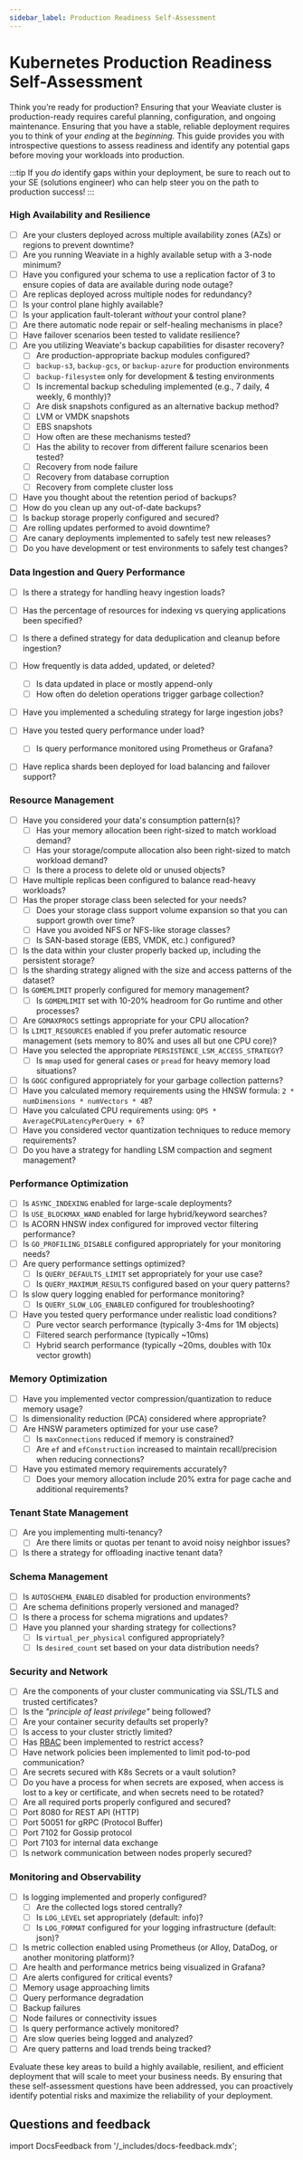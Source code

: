 ```yaml
---
sidebar_label: Production Readiness Self-Assessment
---
```


# Kubernetes Production Readiness Self-Assessment

Think you’re ready for production? Ensuring that your Weaviate cluster is production-ready requires careful planning, configuration, and ongoing maintenance. Ensuring that you have a stable, reliable deployment requires you to think of your *ending* at the *beginning.* This guide provides you with introspective questions to assess readiness and identify any potential gaps before moving your workloads into production.

:::tip
If you *do* identify gaps within your deployment, be sure to reach out to your SE (solutions engineer) who can help steer you on the path to production success!
:::


### High Availability and Resilience

- [ ]  Are your clusters deployed across multiple availability zones (AZs) or regions to prevent downtime?
- [ ]  Are you running Weaviate in a highly available setup with a 3-node minimum?
- [ ]  Have you configured your schema to use a replication factor of 3 to ensure copies of data are available during node outage?
- [ ]  Are replicas deployed across multiple nodes for redundancy?
- [ ]  Is your control plane highly available?
- [ ]  Is your application fault-tolerant *without* your control plane?
- [ ]  Are there automatic node repair or self-healing mechanisms in place?
- [ ]  Have failover scenarios been tested to validate resilience?
- [ ]  Are you utilizing Weaviate's backup capabilities for disaster recovery?
    - [ ]  Are production-appropriate backup modules configured?
      - [ ] `backup-s3`, `backup-gcs`, or `backup-azure` for production environments
      - [ ] `backup-filesystem` only for development & testing environments
    - [ ]  Is incremental backup scheduling implemented (e.g., 7 daily, 4 weekly, 6 monthly)?
    - [ ]  Are disk snapshots configured as an alternative backup method?
      - [ ] LVM or VMDK snapshots
      - [ ] EBS snapshots
    - [ ]  How often are these mechanisms tested?
    - [ ]  Has the ability to recover from different failure scenarios been tested?
      - [ ] Recovery from node failure
      - [ ] Recovery from database corruption
      - [ ] Recovery from complete cluster loss
- [ ]  Have you thought about the retention period of backups?
  - [ ]  How do you clean up any out-of-date backups?
  - [ ]  Is backup storage properly configured and secured?
- [ ]  Are rolling updates performed to avoid downtime?
- [ ]  Are canary deployments implemented to safely test new releases?
- [ ]  Do you have development or test environments to safely test changes?

### Data Ingestion and Query Performance

- [ ] Is there a strategy for handling heavy ingestion loads?
- [ ] Has the percentage of resources for indexing vs querying applications been specified?
- [ ] Is there a defined strategy for data deduplication and cleanup before ingestion?
- [ ] How frequently is data added, updated, or deleted?
  - [ ] Is data updated in place or mostly append-only
  - [ ] How often do deletion operations trigger garbage collection?
- [ ] Have you implemented a scheduling strategy for large ingestion jobs?
- [ ] Have you tested query performance under load?
  - [ ] Is query performance monitored using Prometheus or Grafana?
- [ ] Have replica shards been deployed for load balancing and failover support?


### Resource Management

- [ ]  Have you considered your data's consumption pattern(s)?
    - [ ]  Has your memory allocation been right-sized to match workload demand?
    - [ ]  Has your storage/compute allocation also been right-sized to match workload demand?
    - [ ]  Is there a process to delete old or unused objects?
- [ ] Have multiple replicas been configured to balance read-heavy workloads?
- [ ] Has the proper storage class been selected for your needs?
    - [ ] Does your storage class support volume expansion so that you can support growth over time?
    - [ ] Have you avoided NFS or NFS-like storage classes?
    - [ ] Is SAN-based storage (EBS, VMDK, etc.) configured?
- [ ] Is the data within your cluster properly backed up, including the persistent storage?
- [ ] Is the sharding strategy aligned with the size and access patterns of the dataset?
- [ ] Is `GOMEMLIMIT` properly configured for memory management?
  - [ ] Is `GOMEMLIMIT` set with 10-20% headroom for Go runtime and other processes?
- [ ] Are `GOMAXPROCS` settings appropriate for your CPU allocation?
- [ ] Is `LIMIT_RESOURCES` enabled if you prefer automatic resource management (sets memory to 80% and uses all but one CPU core)?
- [ ] Have you selected the appropriate `PERSISTENCE_LSM_ACCESS_STRATEGY`?
  - [ ] Is `mmap` used for general cases or `pread` for heavy memory load situations?
- [ ] Is `GOGC` configured appropriately for your garbage collection patterns?
- [ ] Have you calculated memory requirements using the HNSW formula: `2 * numDimensions * numVectors * 4B`?
- [ ] Have you calculated CPU requirements using: `QPS * AverageCPULatencyPerQuery + 6`?
- [ ] Have you considered vector quantization techniques to reduce memory requirements?
- [ ] Do you have a strategy for handling LSM compaction and segment management?
### Performance Optimization

- [ ] Is `ASYNC_INDEXING` enabled for large-scale deployments?
- [ ] Is `USE_BLOCKMAX_WAND` enabled for large hybrid/keyword searches?
- [ ] Is ACORN HNSW index configured for improved vector filtering performance?
- [ ] Is `GO_PROFILING_DISABLE` configured appropriately for your monitoring needs?
- [ ] Are query performance settings optimized?
  - [ ] Is `QUERY_DEFAULTS_LIMIT` set appropriately for your use case?
  - [ ] Is `QUERY_MAXIMUM_RESULTS` configured based on your query patterns?
- [ ] Is slow query logging enabled for performance monitoring?
  - [ ] Is `QUERY_SLOW_LOG_ENABLED` configured for troubleshooting?
- [ ] Have you tested query performance under realistic load conditions?
  - [ ] Pure vector search performance (typically 3-4ms for 1M objects)
  - [ ] Filtered search performance (typically ~10ms)
  - [ ] Hybrid search performance (typically ~20ms, doubles with 10x vector growth)

### Memory Optimization

- [ ] Have you implemented vector compression/quantization to reduce memory usage?
- [ ] Is dimensionality reduction (PCA) considered where appropriate?
- [ ] Are HNSW parameters optimized for your use case?
  - [ ] Is `maxConnections` reduced if memory is constrained?
  - [ ] Are `ef` and `efConstruction` increased to maintain recall/precision when reducing connections?
- [ ] Have you estimated memory requirements accurately?
  - [ ] Does your memory allocation include 20% extra for page cache and additional requirements?
### Tenant State Management

- [ ] Are you implementing multi-tenancy?
  - [ ] Are there limits or quotas per tenant to avoid noisy neighbor issues?
- [ ] Is there a strategy for offloading inactive tenant data?

### Schema Management

- [ ] Is `AUTOSCHEMA_ENABLED` disabled for production environments?
- [ ] Are schema definitions properly versioned and managed?
- [ ] Is there a process for schema migrations and updates?
- [ ] Have you planned your sharding strategy for collections?
  - [ ] Is `virtual_per_physical` configured appropriately?
  - [ ] Is `desired_count` set based on your data distribution needs?
### Security and Network

- [ ]  Are the components of your cluster communicating via SSL/TLS and trusted certificates?
- [ ]  Is the *"principle of least privilege"* being followed?
- [ ]  Are your container security defaults set properly?
- [ ]  Is access to your cluster strictly limited?
- [ ]  Has [RBAC](/weaviate/configuration/rbac/index.mdx) been implemented to restrict access?
- [ ]  Have network policies been implemented to limit pod-to-pod communication?
- [ ]  Are secrets secured with K8s Secrets or a vault solution?
- [ ]  Do you have a process for when secrets are exposed, when access is lost to a key or certificate, and when secrets need to be rotated?
- [ ]  Are all required ports properly configured and secured?
  - [ ] Port 8080 for REST API (HTTP)
  - [ ] Port 50051 for gRPC (Protocol Buffer)
  - [ ] Port 7102 for Gossip protocol
  - [ ] Port 7103 for internal data exchange
- [ ]  Is network communication between nodes properly secured?

### Monitoring and Observability

- [ ]  Is logging implemented and properly configured?
    - [ ]  Are the collected logs stored centrally?
    - [ ]  Is `LOG_LEVEL` set appropriately (default: info)?
    - [ ]  Is `LOG_FORMAT` configured for your logging infrastructure (default: json)?
- [ ]  Is metric collection enabled using Prometheus (or Alloy, DataDog, or another monitoring platform)?
- [ ]  Are health and performance metrics being visualized in Grafana?
- [ ]  Are alerts configured for critical events?
  - [ ] Memory usage approaching limits
  - [ ] Query performance degradation
  - [ ] Backup failures
  - [ ] Node failures or connectivity issues
- [ ]  Is query performance actively monitored?
  - [ ] Are slow queries being logged and analyzed?
  - [ ] Are query patterns and load trends being tracked?

Evaluate these key areas to build a highly available, resilient, and efficient deployment that will scale to meet your business needs. By ensuring that these self-assessment questions have been addressed, you can proactively identify potential risks and maximize the reliability of your deployment.

## Questions and feedback

import DocsFeedback from '/_includes/docs-feedback.mdx';

<DocsFeedback/>